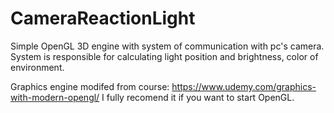 # CameraReactionLight
Simple OpenGL 3D engine with system of communication with pc's camera. System is responsible for calculating light position and brightness, color of environment. 

Graphics engine modifed from course: https://www.udemy.com/graphics-with-modern-opengl/
I fully recomend it if you want to start OpenGL.
